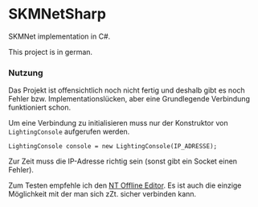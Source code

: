 # SKMNetSharp
SKMNet implementation in C#.

This project is in german.

### Nutzung
Das Projekt ist offensichtlich noch nicht fertig und deshalb gibt es noch Fehler bzw. Implementationslücken,
aber eine Grundlegende Verbindung funktioniert schon.

Um eine Verbindung zu initialisieren muss nur der Konstruktor von `LightingConsole` aufgerufen werden.
```
LightingConsole console = new LightingConsole(IP_ADRESSE);
```
Zur Zeit muss die IP-Adresse richtig sein (sonst gibt ein Socket einen Fehler).

Zum Testen empfehle ich den [NT Offline Editor](https://www.etcconnect.com/Products/Consoles/Legacy/Focus-NTX/Software.aspx).
Es ist auch die einzige Möglichkeit mit der man sich zZt. sicher verbinden kann.
